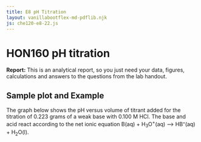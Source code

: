 ```yaml
---
title: E8 pH Titration
layout: vanillabootflex-md-pdflib.njk
js: che120-e8-22.js
---
```


# HON160 pH titration

**Report:** This is an analytical report, so you just need your data, figures, calculations and answers to the questions from the lab handout.

## Sample plot and Example

<style>
.check {
    margin-left: 12px;
}
</style>

The graph below shows the pH versus volume of titrant added for the titration of 0.223 grams of a weak base with 0.100 M HCl. The base and acid react according to the net ionic equation  B(aq) + H<sub>3</sub>O<sup>+</sup>(aq) ⟶ HB⁺(aq) + H<sub>2</sub>O(l). 


<div id="titration-plot"></div>

<div id="react-app"></div>


